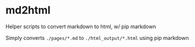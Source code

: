 # md2html
Helper scripts to convert markdown to html, w/ pip markdown

Simply converts `./pages/*.md` to `./html_output/*.html` using pip markdown
